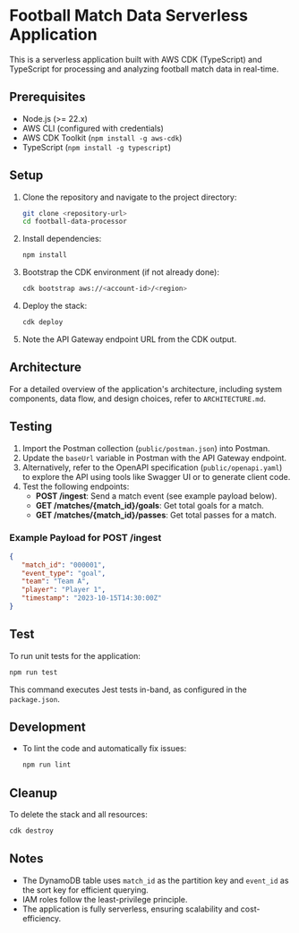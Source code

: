 # Football Match Data Serverless Application

This is a serverless application built with AWS CDK (TypeScript) and TypeScript for processing and analyzing football match data in real-time.

## Prerequisites

- Node.js (>= 22.x)
- AWS CLI (configured with credentials)
- AWS CDK Toolkit (`npm install -g aws-cdk`)
- TypeScript (`npm install -g typescript`)

## Setup

1. Clone the repository and navigate to the project directory:
   ```bash
   git clone <repository-url>
   cd football-data-processor
   ```

2. Install dependencies:
   ```bash
   npm install
   ```

3. Bootstrap the CDK environment (if not already done):
   ```bash
   cdk bootstrap aws://<account-id>/<region>
   ```

4. Deploy the stack:
   ```bash
   cdk deploy
   ```

5. Note the API Gateway endpoint URL from the CDK output.

## Architecture

For a detailed overview of the application's architecture, including system components, data flow, and design choices, refer to `ARCHITECTURE.md`.

## Testing

1. Import the Postman collection (`public/postman.json`) into Postman.
2. Update the `baseUrl` variable in Postman with the API Gateway endpoint.
3. Alternatively, refer to the OpenAPI specification (`public/openapi.yaml`) to explore the API using tools like Swagger UI or to generate client code.
4. Test the following endpoints:
   - **POST /ingest**: Send a match event (see example payload below).
   - **GET /matches/{match_id}/goals**: Get total goals for a match.
   - **GET /matches/{match_id}/passes**: Get total passes for a match.

### Example Payload for POST /ingest

```json
{
   "match_id": "000001",
   "event_type": "goal",
   "team": "Team A",
   "player": "Player 1",
   "timestamp": "2023-10-15T14:30:00Z"
}
```

## Test

To run unit tests for the application:
```bash
npm run test
```

This command executes Jest tests in-band, as configured in the `package.json`.

## Development

- To lint the code and automatically fix issues:
  ```bash
  npm run lint
  ```

## Cleanup

To delete the stack and all resources:
```bash
cdk destroy
```

## Notes

- The DynamoDB table uses `match_id` as the partition key and `event_id` as the sort key for efficient querying.
- IAM roles follow the least-privilege principle.
- The application is fully serverless, ensuring scalability and cost-efficiency.